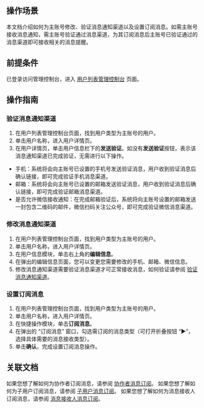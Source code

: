 ## 操作场景
本文档介绍如何为主账号修改、验证消息通知渠道以及设置订阅消息。如需主账号接收消息通知，需主账号验证通过消息渠道，为其订阅消息后主账号已验证通过的消息渠道即可接收相关的消息提醒。
## 前提条件
已登录访问管理控制台，进入 [用户列表管理控制台](https://console.cloud.tencent.com/cam) 页面。

## 操作指南
### 验证消息通知渠道<span id="stepyanzheng"></span>
1. 在用户列表管理控制台页面，找到用户类型为主账号的用户。
2. 单击用户名称，进入用户详情页。
3. 在用户详情页，单击用户信息栏下的**发送验证**。如没有**发送验证**按钮，表示该消息通知渠道已完成验证，无需进行以下操作。
 - 手机：系统将会向主账号已设置的手机号发送验证消息，用户收到验证消息后确认链接，即可完成验证手机消息渠道。
 - 邮箱：系统将会向主账号已设置的邮箱发送验证消息，用户收到验证消息后确认链接，即可完成验证邮箱消息渠道。
 - 是否允许微信接收通知：在完成邮箱验证后，系统将向主账号设置的邮箱发送一封包含二维码的邮件，微信扫码关注公众号，即可完成验证微信消息渠道。

### 修改消息通知渠道
1. 在用户列表管理控制台页面，找到用户类型为主账号的用户。
2. 单击用户名称，进入用户详情页。
3. 在用户信息模块，单击右上角的**编辑信息**。
4. 在弹出的编辑信息页面，您可以变更您需要修改的手机、邮箱、微信信息。
5. 修改消息通知渠道需要验证消息渠道才可正常接收消息，如何验证请参阅 [验证消息通知渠道](#stepyanzheng)。

### 设置订阅消息
1. 在用户列表管理控制台页面，找到用户类型为主账号的用户。
2. 单击用户名称，进入用户详情页。
3. 在快捷操作模块，单击**订阅消息**。
4. 在弹出的 “订阅消息” 窗口，勾选需订阅的消息类型（可打开折叠按钮 “►”，选择具体需要的消息接收类型）。
5. 单击**确认**，完成设置订阅消息操作。




## 关联文档
如果您想了解如何为协作者订阅消息，请参阅 [协作者消息订阅](https://cloud.tencent.com/document/product/598/36622)。
如果您想了解如何为子用户订阅消息，请参阅 [子用户消息订阅](https://cloud.tencent.com/document/product/598/36257)。
如果您想了解如何为消息接收人订阅消息，请参阅 [消息接收人消息订阅](https://cloud.tencent.com/document/product/598/37193)。
